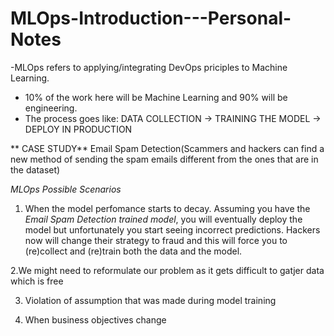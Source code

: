 # MLOps-Introduction---Personal-Notes
-MLOps refers to applying/integrating DevOps priciples to Machine Learning.
- 10% of the work here will be Machine  Learning and 90% will be engineering.
- The process goes like:
  DATA COLLECTION -> TRAINING THE MODEL -> DEPLOY IN PRODUCTION


 ** CASE STUDY**
Email Spam Detection(Scammers and hackers can find a new method of sending the spam emails different from the ones that are in the dataset)

_MLOps Possible Scenarios_
1. When the model perfomance starts to decay. Assuming you have the _Email Spam Detection trained model_, you will eventually deploy the model but unfortunately you start seeing incorrect predictions.
Hackers now will change their strategy to fraud and this will force you to (re)collect and (re)train both the data and the model.

2.We might need to reformulate our problem as it gets difficult to gatjer data which is free

3. Violation of assumption that was made during model training

4. When business objectives change
